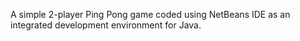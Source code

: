 A simple 2-player Ping Pong game coded using NetBeans IDE as an integrated development environment for Java.
